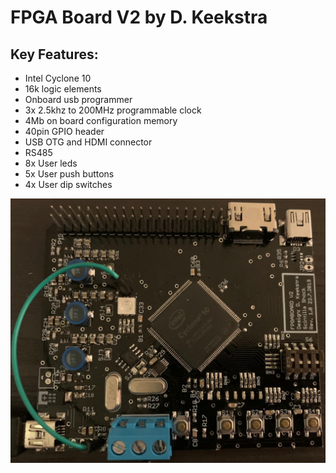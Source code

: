 # FPGA Board V2 by D. Keekstra
## Key Features:
* Intel Cyclone 10 
* 16k logic elements
* Onboard usb programmer
* 3x 2.5khz to 200MHz programmable clock
* 4Mb on board configuration memory
* 40pin GPIO header
* USB OTG and HDMI connector
* RS485
* 8x User leds
* 5x User push buttons
* 4x User dip switches

![FPGA BOARD](https://raw.githubusercontent.com/dkeekstra/FPGA-Board-V2/master/Usage_Documents/Board.jpg)
